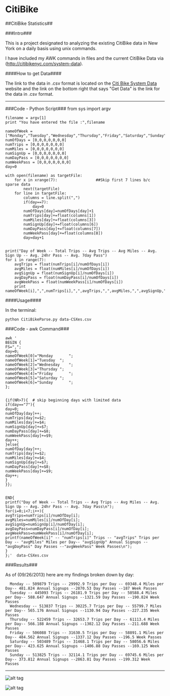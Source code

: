 CitiBike
========

##CitiBike Statistics##

###Intro###

This is a project designated to analyzing the existing CitiBike data in New York on a daily basis using unix commands. 

I have included my AWK commands in files and the current CitiBike Data via (http://citibikenyc.com/system-data). 

####How to get Data####

The link to the data in .csv format is located on the [Citi Bike System Data](http://citibikenyc.com/system-data) website and the link on the bottom right that says "Get Data" is the link for the data in .csv format. 

    

---
###Code - Python Script###
    from sys import argv
    
    filename = argv[1]
    print "You have entered the file :",filename
    
    nameOfWeek = ["Monday","Tuesday","Wednesday","Thursday","Friday","Saturday","Sunday"]
    numOfDays = [0,0,0,0,0,0,0]
    numTrips = [0,0,0,0,0,0,0]
    numMiles = [0,0,0,0,0,0,0]
    numSignUp = [0,0,0,0,0,0,0]
    numDayPass = [0,0,0,0,0,0,0]
    numWeekPass = [0,0,0,0,0,0,0]
    day=0
    
    with open(filename) as targetFile:
    	for x in xrange(7): 				##Skip first 7 lines b/c sparse data
    		next(targetFile)
    	for line in targetFile:
    		columns = line.split(",")
    		if(day==7):
    			day=0
    		numOfDays[day]=numOfDays[day]+1
    		numTrips[day]+=float(columns[1])
    		numMiles[day]+=float(columns[3])
    		numSignUp[day]+=float(columns[6])
    		numDayPass[day]+=float(columns[7])
    		numWeekPass[day]+=float(columns[8])
    		day=day+1
    		
    	
    print("Day of Week -- Total Trips -- Avg Trips -- Avg Miles -- Avg. Sign Up -- Avg. 24hr Pass -- Avg. 7day Pass")
    for i in range(7):
    	avgTrips = float(numTrips[i]/numOfDays[i])
    	avgMiles = float(numMiles[i]/numOfDays[i])
    	avgSignUp = float(numSignUp[i]/numOfDays[i])
    	avgDayPass = float(numDayPass[i]/numOfDays[i])
    	avgWeekPass = float(numWeekPass[i]/numOfDays[i])
    	print nameOfWeek[i],",",numTrips[i],",",avgTrips,",",avgMiles,",",avgSignUp,",",avgDayPass,",",avgWeekPass

####Usage####

In the terminal:

    python CitiBikeParse.py data-CSXes.csv

###Code - awk Command###

    awk '
    BEGIN {
    FS=",";
    day=0;
    nameOfWeek[0]="Monday		";
    nameOfWeek[1]="Tuesday	";
    nameOfWeek[2]="Wednesday	";
    nameOfWeek[3]="Thursday	";
    nameOfWeek[4]="Friday		";
    nameOfWeek[5]="Saturday	";
    nameOfWeek[6]="Sunday		";
    }; 
  
    
    {if(NR>7){  # skip beginning days with limited data
    if(day=="7"){
    day=0;
    numOfDay[day]++;
    numTrips[day]+=$2;
    numMiles[day]+=$4;
    numSignUp[day]+=$7;
    numDayPass[day]+=$8;
    numWeekPass[day]+=$9;
    day++;
    }else{
    numOfDay[day]++;
    numTrips[day]+=$2;
    numMiles[day]+=$4;
    numSignUp[day]+=$7;
    numDayPass[day]+=$8;
    numWeekPass[day]+=$9;
    day++;
    }
    }};
    
    
    END{
    printf("Day of Week -- Total Trips -- Avg Trips -- Avg Miles -- Avg. Sign Up -- Avg. 24hr Pass -- Avg. 7day Pass\n");
    for(i=0;i<7;i++){
    avgTrips=numTrips[i]/numOfDay[i];
    avgMiles=numMiles[i]/numOfDay[i];
    avgSignUp=numSignUp[i]/numOfDay[i];
    avgDayPass=numDayPass[i]/numOfDay[i];
    avgWeekPass=numWeekPass[i]/numOfDay[i];
    printf(nameOfWeek[i]" -- "numTrips[i]" Trips -- "avgTrips" Trips per Day -- "avgMiles" Miles per Day-- "avgSignUp" Annual Signups --"avgDayPass" Day Passes --"avgWeekPass" Week Passes\n");
    }
    };'  data-CSXes.csv

###Results###

As of (09/26/2013) here are my findings broken down by day: 

      Monday -- 509879 Trips -- 29992.9 Trips per Day -- 69348.4 Miles per Day-- 481.824 Annual Signups --2870.53 Day Passes --187 Week Passes  
      Tuesday -- 445093 Trips -- 26181.9 Trips per Day -- 50588.4 Miles per Day-- 588.647 Annual Signups --1321.59 Day Passes --190.824 Week Passes  
      Wednesday -- 513837 Trips -- 30225.7 Trips per Day -- 55799.7 Miles per Day-- 565.176 Annual Signups --1130.94 Day Passes --227.235 Week Passes  
      Thursday -- 522459 Trips -- 32653.7 Trips per Day -- 61113.4 Miles per Day-- 566.188 Annual Signups --1302.12 Day Passes --211.688 Week Passes  
      Friday -- 506088 Trips -- 31630.5 Trips per Day -- 58891.1 Miles per Day-- 484.562 Annual Signups --1337.12 Day Passes --196.5 Week Passes  
      Saturday -- 503489 Trips -- 31468.1 Trips per Day -- 58056.6 Miles per Day-- 423.625 Annual Signups --1406.88 Day Passes --169.125 Week Passes  
      Sunday -- 513825 Trips -- 32114.1 Trips per Day -- 69745.6 Miles per Day-- 373.812 Annual Signups --2863.81 Day Passes --199.312 Week Passes  


---

![alt tag](https://raw.github.com/KFoxder/CitiBike/master/PassesChart.png)

![alt tag](https://raw.github.com/KFoxder/CitiBike/master/MilesTripChart.png)
